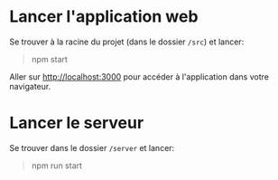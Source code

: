 # Lancer l'application web 

Se trouver à la racine du projet (dans le dossier `/src`) et lancer:

> npm start

Aller sur [http://localhost:3000](http://localhost:3000) pour accéder à l'application dans votre navigateur.

# Lancer le serveur

Se trouver dans le dossier `/server` et lancer:

> npm run start
